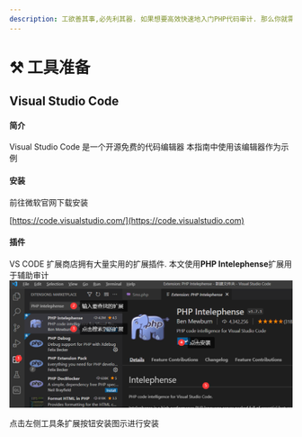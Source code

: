 ```yaml
---
description: 工欲善其事,必先利其器. 如果想要高效快速地入门PHP代码审计. 那么你就需要一些强大的工具辅助审计.
---
```


# ⚒ 工具准备

## Visual Studio Code

#### 简介

Visual Studio Code 是一个开源免费的代码编辑器 本指南中使用该编辑器作为示例

#### 安装

前往微软官网下载安装

[https://code.visualstudio.com/](https://code.visualstudio.com)

#### 插件

VS CODE 扩展商店拥有大量实用的扩展插件. 本文使用**PHP Intelephense**扩展用于辅助审计![](<../.gitbook/assets/图片 (2) (1).png>)

点击左侧工具条扩展按钮安装图示进行安装



